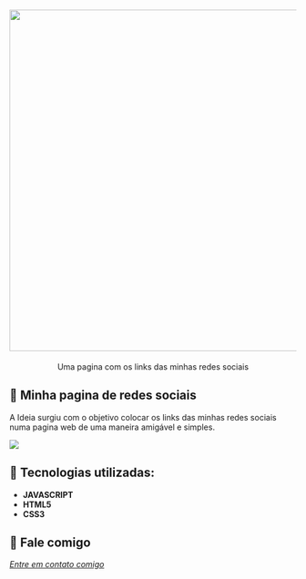 
<h1 align="center">
    <img width="600" src="assets/js.gif" />
</h1>


<p align="center">
Uma pagina com os links das minhas redes sociais
</p>

📌 Minha pagina de redes sociais
------------------
A Ideia surgiu com o objetivo colocar os links das minhas redes sociais numa pagina web de uma maneira amigável e simples. 



<img src="assets/pendulo.jpg" >


🔧 Tecnologias utilizadas:
------------------

- <strong>JAVASCRIPT</strong>
- <strong>HTML5</strong>
- <strong>CSS3</strong>

💬 Fale comigo
------------------
[*Entre em contato comigo*](https://www.linkedin.com/in/ivo-baptista-3712144/)
















